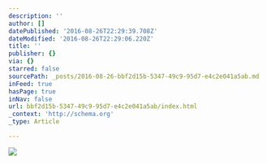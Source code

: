 ```yaml
---
description: ''
author: []
datePublished: '2016-08-26T22:29:39.708Z'
dateModified: '2016-08-26T22:29:06.220Z'
title: ''
publisher: {}
via: {}
starred: false
sourcePath: _posts/2016-08-26-bbf2d15b-5347-49c9-95d7-e4c2e041a5ab.md
inFeed: true
hasPage: true
inNav: false
url: bbf2d15b-5347-49c9-95d7-e4c2e041a5ab/index.html
_context: 'http://schema.org'
_type: Article

---
```

![](https://the-grid-user-content.s3-us-west-2.amazonaws.com/81f87984-5009-4ee8-a027-7c68558a4357.jpg)